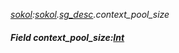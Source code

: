 _[sokol](../../modules/sokol/sokol-module.md):[sokol](../../modules/sokol/sokol-module.md).[sg\_desc](../../modules/sokol/sokol-sg_desc.md).context\_pool\_size_
##### Field context\_pool\_size:[Int](../../modules/wonkey/wonkey-types-int.md)
